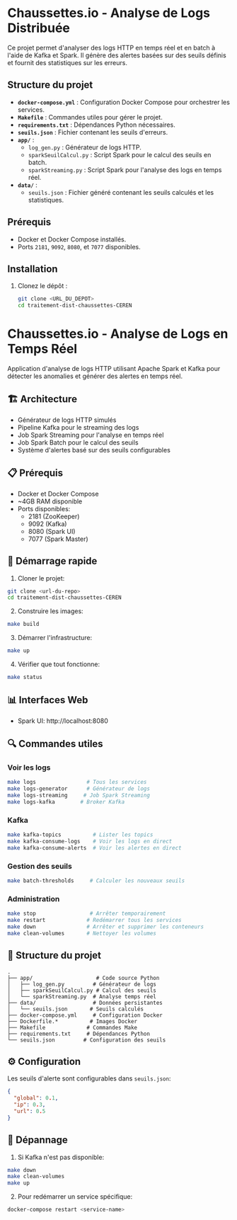 # Chaussettes.io - Analyse de Logs Distribuée

Ce projet permet d'analyser des logs HTTP en temps réel et en batch à l'aide de Kafka et Spark. Il génère des alertes basées sur des seuils définis et fournit des statistiques sur les erreurs.

## Structure du projet

- **`docker-compose.yml`** : Configuration Docker Compose pour orchestrer les services.
- **`Makefile`** : Commandes utiles pour gérer le projet.
- **`requirements.txt`** : Dépendances Python nécessaires.
- **`seuils.json`** : Fichier contenant les seuils d'erreurs.
- **`app/`** :
  - `log_gen.py` : Générateur de logs HTTP.
  - `sparkSeuilCalcul.py` : Script Spark pour le calcul des seuils en batch.
  - `sparkStreaming.py` : Script Spark pour l'analyse des logs en temps réel.
- **`data/`** :
  - `seuils.json` : Fichier généré contenant les seuils calculés et les statistiques.

## Prérequis

- Docker et Docker Compose installés.
- Ports `2181`, `9092`, `8080`, et `7077` disponibles.

## Installation

1. Clonez le dépôt :
   ```bash
   git clone <URL_DU_DEPOT>
   cd traitement-dist-chaussettes-CEREN
   ```

# Chaussettes.io - Analyse de Logs en Temps Réel

Application d'analyse de logs HTTP utilisant Apache Spark et Kafka pour détecter les anomalies et générer des alertes en temps réel.

## 🏗 Architecture

- Générateur de logs HTTP simulés
- Pipeline Kafka pour le streaming des logs
- Job Spark Streaming pour l'analyse en temps réel
- Job Spark Batch pour le calcul des seuils
- Système d'alertes basé sur des seuils configurables

## 📋 Prérequis

- Docker et Docker Compose
- ~4GB RAM disponible
- Ports disponibles:
  - 2181 (ZooKeeper)
  - 9092 (Kafka)
  - 8080 (Spark UI)
  - 7077 (Spark Master)

## 🚀 Démarrage rapide

1. Cloner le projet:

```bash
git clone <url-du-repo>
cd traitement-dist-chaussettes-CEREN
```

2. Construire les images:

```bash
make build
```

3. Démarrer l'infrastructure:

```bash
make up
```

4. Vérifier que tout fonctionne:

```bash
make status
```

## 📊 Interfaces Web

- Spark UI: http://localhost:8080

## 🔍 Commandes utiles

### Voir les logs

```bash
make logs                # Tous les services
make logs-generator      # Générateur de logs
make logs-streaming     # Job Spark Streaming
make logs-kafka        # Broker Kafka
```

### Kafka

```bash
make kafka-topics          # Lister les topics
make kafka-consume-logs    # Voir les logs en direct
make kafka-consume-alerts  # Voir les alertes en direct
```

### Gestion des seuils

```bash
make batch-thresholds     # Calculer les nouveaux seuils
```

### Administration

```bash
make stop                 # Arrêter temporairement
make restart             # Redémarrer tous les services
make down                # Arrêter et supprimer les conteneurs
make clean-volumes       # Nettoyer les volumes
```

## 📁 Structure du projet

```
.
├── app/                    # Code source Python
│   ├── log_gen.py         # Générateur de logs
│   ├── sparkSeuilCalcul.py # Calcul des seuils
│   └── sparkStreaming.py  # Analyse temps réel
├── data/                  # Données persistantes
│   └── seuils.json       # Seuils calculés
├── docker-compose.yml     # Configuration Docker
├── Dockerfile.*          # Images Docker
├── Makefile             # Commandes Make
├── requirements.txt     # Dépendances Python
└── seuils.json         # Configuration des seuils
```

## ⚙️ Configuration

Les seuils d'alerte sont configurables dans `seuils.json`:

```json
{
  "global": 0.1,
  "ip": 0.3,
  "url": 0.5
}
```

## 🐛 Dépannage

1. Si Kafka n'est pas disponible:

```bash
make down
make clean-volumes
make up
```

2. Pour redémarrer un service spécifique:

```bash
docker-compose restart <service-name>
```
